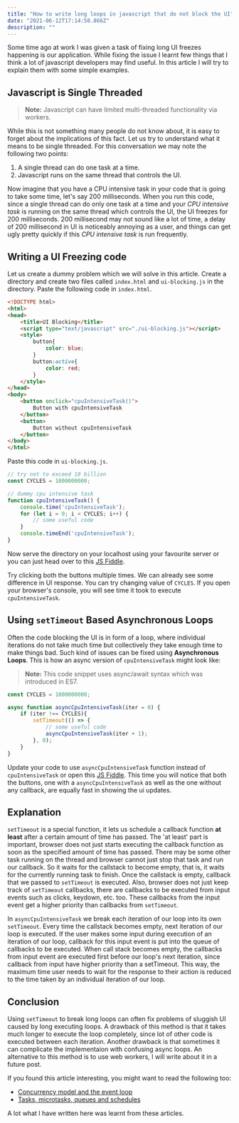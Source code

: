 ```yaml
---
title: "How to write long loops in javascript that do not block the UI"
date: "2021-06-12T17:14:58.866Z"
description: ""
---
```


Some time ago at work I was given a task of fixing long UI freezes happening is our application.
While fixing the issue I learnt few things that I think a lot of javascript developers may find useful.
In this article I will try to explain them with some simple examples.

## Javascript is Single Threaded

> __Note:__ Javascript can have limited multi-threaded functionality via workers.

While this is not something many people do not know about, it is easy to forget about the implications of this fact.
Let us try to understand what it means to be single threaded. For this conversation we may note the following two points:

1. A single thread can do one task at a time.
2. Javascript runs on the same thread that controls the UI.

Now imagine that you have a CPU intensive task in your code that is going to take some time, let's say 200 milliseconds.
When you run this code, since a single thread can do only one task at a time and your _CPU intensive task_ is running on
the same thread which controls the UI, the UI freezes for 200 milliseconds. 200 millisecond may not sound like a lot of
time, a delay of 200 millisecond in UI is noticeably annoying as a user, and things can get ugly pretty quickly if this 
_CPU intensive task_ is run frequently.

## Writing a UI Freezing code

Let us create a dummy problem which we will solve in this article. Create a directory and create two files called
`index.html` and `ui-blocking.js` in the directory. Paste the following code in `index.html`.
```HTML
<!DOCTYPE html>
<html>
<head>
	<title>UI Blocking</title>
	<script type="text/javascript" src="./ui-blocking.js"></script>
	<style>
		button{
			color: blue;
		}
		button:active{
			color: red;
		}
	</style>
</head>
<body>
	<button onclick="cpuIntensiveTask()">
		Button with cpuIntensiveTask
	</button>
	<button>
		Button without cpuIntensiveTask
	</button>
</body>
</html>
```
Paste this code in `ui-blocking.js`.
```javascript
// try not to exceed 10 billion
const CYCLES = 1000000000;

// dummy cpu intensive task
function cpuIntensiveTask() {
    console.time('cpuIntensiveTask');
    for (let i = 0; i < CYCLES; i++) {
        // some useful code
    }
    console.timeEnd('cpuIntensiveTask');
}
```
Now serve the directory on your localhost using your favourite server or you can just head over to this 
<a href="https://jsfiddle.net/jayankmayukh/pyqjd4g9/" rel="noopener noreferrer" target="_blank">JS Fiddle</a>.

Try clicking both the buttons multiple times. We can already see some difference in UI response.
You can try changing value of `CYCLES`. If you open your browser's console, you will see time it took to execute 
`cpuIntensiveTask`.

## Using `setTimeout` Based Asynchronous Loops
Often the code blocking the UI is in form of a loop, where individual iterations do not take much time but collectively 
they take enough time to make things bad. Such kind of issues can be fixed using __Asynchronous Loops__. This is
how an async version of `cpuIntensiveTask` might look like:
> __Note:__ This code snippet uses async/await syntax which was introduced in ES7.
```javascript
const CYCLES = 1000000000;

async function asyncCpuIntensiveTask(iter = 0) {
    if (iter !== CYCLES){
        setTimeout(() => {
            // some useful code
            asyncCpuIntensiveTask(iter + 1);
        }, 0);
    }
}
```
Update your code to use `asyncCpuIntensiveTask` function instead of `cpuIntensiveTask` or open this
<a href="https://jsfiddle.net/jayankmayukh/59x471b0/" rel="noopener noreferrer" target="_blank">JS Fiddle</a>.
This time you will notice that both the buttons, one with a `asyncCpuIntensiveTask` as well as the one without any callback,
are equally fast in showing the ui updates.

## Explanation
`setTimeout` is a special function, it lets us schedule a callback function __at least__ after a certain amount of time has passed.
The 'at least' part is important, browser does not just starts executing the callback function as soon as the specified amount
of time has passed. There may be some other task running on the thread and browser cannot just stop that task and run our callback.
So it waits for the callstack to become empty, that is, it waits for the currently running task to finish. Once the callstack
is empty, callback that we passed to `setTimeout` is executed. Also, browser does not just keep track of `setTimeout` callbacks,
there are callbacks to be executed from input events such as clicks, keydown, etc. too. These callbacks from the input event get
a higher priority than callbacks from `setTimeout`.

In `asyncCpuIntensiveTask` we break each iteration of our loop into its own `setTimeout`. Every time the callstack becomes empty,
next iteration of our loop is executed. If the user makes some input during execution of an iteration of our loop, callback for
this input event is put into the queue of callbacks to be executed. When call stack becomes empty, the callbacks from input event
are executed first before our loop's next iteration, since callback from input have higher priority than a setTimeout. This way,
the maximum time user needs to wait for the response to their action is reduced to the time taken by an individual iteration of
our loop.

## Conclusion
Using `setTimeout` to break long loops can often fix problems of sluggish UI caused by long executing loops. A drawback of this
method is that it takes much longer to execute the loop completely, since lot of other code is executed between each iteration.
Another drawback is that sometimes it can complicate the implementaion with confusing async loops. An alternative to this method
is to use web workers, I will write about it in a future post.

If you found this article interesting, you might want to read the following too:
- <a href="https://developer.mozilla.org/en-US/docs/Web/JavaScript/EventLoop" rel="noopener noreferrer" target="_blank">Concurrency model and the event loop</a>
- <a href="https://jakearchibald.com/2015/tasks-microtasks-queues-and-schedules/" rel="noopener noreferrer" target="_blank">Tasks, microtasks, queues and schedules</a>

A lot what I have written here was learnt from these articles.

